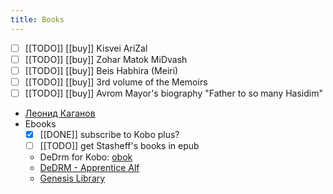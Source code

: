 ```yaml
---
title: Books
---
```

- [ ] [[TODO]] [[buy]] Kisvei AriZal 
- [ ] [[TODO]] [[buy]] Zohar Matok MiDvash
- [ ] [[TODO]] [[buy]] Beis Habhira (Meiri)
- [ ] [[TODO]] [[buy]] 3rd volume of the Memoirs
- [ ] [[TODO]] [[buy]] Avrom Mayor's biography "Father to so many Hasidim"
- [Леонид Каганов](https://lleo.me/arhive)
- Ebooks
  - [x] [[DONE]] subscribe to Kobo plus?
  - [ ] [[TODO]] get Stasheff's books in epub
  - DeDrm for Kobo: [obok](https://www.epubor.com/convert-kobo-kepub-to-epub-and-remove-drm.html)
  - [DeDRM - Apprentice Alf](https://apprenticealf.wordpress.com/)
  - [Genesis Library](https://libgen.is/)
